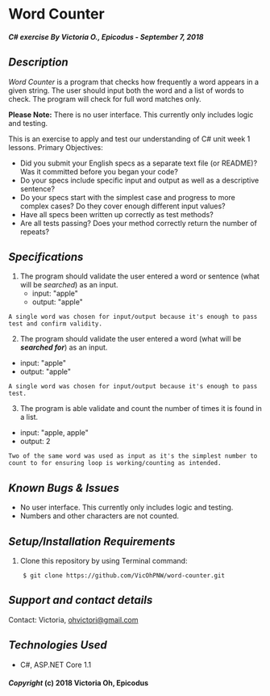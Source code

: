 # Word Counter

##### C# exercise By Victoria O., Epicodus - September 7, 2018

## *Description*
_Word Counter_ is a program that checks how frequently a word appears in a given string. The user should input both the word and a list of words to check. The program will check for full word matches only.

**Please Note:** There is no user interface. This currently only includes logic and testing.

This is an exercise to apply and test our understanding of C# unit week 1 lessons. Primary Objectives:
* Did you submit your English specs as a separate text file (or README)? Was it committed before you began your code?
* Do your specs include specific input and output as well as a descriptive sentence?
* Do your specs start with the simplest case and progress to more complex cases? Do they cover enough different input values?
* Have all specs been written up correctly as test methods?
* Are all tests passing? Does your method correctly return the number of repeats?


## *Specifications*
1. The program should validate the user entered a word or sentence (what will be _searched_) as an input.
    * input: "apple"
    * output: "apple"
```
A single word was chosen for input/output because it's enough to pass test and confirm validity.
```
2. The program should validate the user entered a word (what will be _**searched for**_) as an input.
  * input: "apple"
  * output: "apple"
```
A single word was chosen for input/output because it's enough to pass test.
```
3. The program is able validate and count the number of times it is found in a list.
  * input: "apple, apple"
  * output: 2
  ```
  Two of the same word was used as input as it's the simplest number to count to for ensuring loop is working/counting as intended.
  ```

## *Known Bugs & Issues*
* No user interface. This currently only includes logic and testing.
* Numbers and other characters are not counted.


## *Setup/Installation Requirements*

1. Clone this repository by using Terminal command:
```
    $ git clone https://github.com/VicOhPNW/word-counter.git
```

## *Support and contact details*
Contact: Victoria, ohvictori@gmail.com

## *Technologies Used*
* C#, ASP.NET Core 1.1

#### *Copyright* (c) 2018 Victoria Oh, Epicodus
